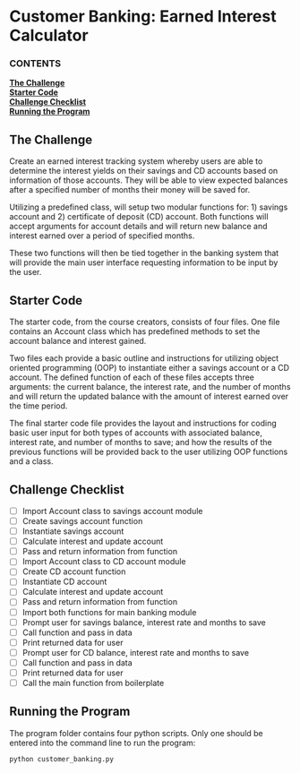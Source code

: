 # Customer Banking: Earned Interest Calculator

   ### CONTENTS
**[The Challenge](#the-challenge)**<br>
**[Starter Code](#starter-code)**<br>
**[Challenge Checklist](#challenge-checklist)**<br>
**[Running the Program](#running-the-program)**<br>

## The Challenge

Create an earned interest tracking system whereby users are able to determine the interest yields on their savings and CD accounts based on information of those accounts. They will be able to view expected balances after a specified number of months their money will be saved for.

Utilizing a predefined class, will setup two modular functions for: 1) savings account and 2) certificate of deposit (CD) account. Both functions will accept arguments for account details and will return new balance and interest earned over a period of specified months.

These two functions will then be tied together in the banking system that will provide the main user interface requesting information to be input by the user.

## Starter Code

The starter code, from the course creators, consists of four files. One file contains an Account class which has predefined methods to set the account balance and interest gained.

Two files each provide a basic outline and instructions for utilizing object oriented programming (OOP) to instantiate either a savings account or a CD account. The defined function of each of these files accepts three arguments: the current balance, the interest rate, and the number of months and will return the updated balance with the amount of interest earned over the time period.

The final starter code file provides the layout and instructions for coding basic user input for both types of accounts with associated balance, interest rate, and number of months to save; and how the results of the previous functions will be provided back to the user utilizing OOP functions and a class.

## Challenge Checklist

- [ ] Import Account class to savings account module
- [ ] Create savings account function
- [ ] Instantiate savings account
- [ ] Calculate interest and update account
- [ ] Pass and return information from function
- [ ] Import Account class to CD account module
- [ ] Create CD account function
- [ ] Instantiate CD account
- [ ] Calculate interest and update account
- [ ] Pass and return information from function
- [ ] Import both functions for main banking module
- [ ] Prompt user for savings balance, interest rate and months to save
- [ ] Call function and pass in data
- [ ] Print returned data for user
- [ ] Prompt user for CD balance, interest rate and months to save
- [ ] Call function and pass in data
- [ ] Print returned data for user
- [ ] Call the main function from boilerplate

## Running the Program

The program folder contains four python scripts. Only one should be entered into the command line to run the program:

```
python customer_banking.py
```
